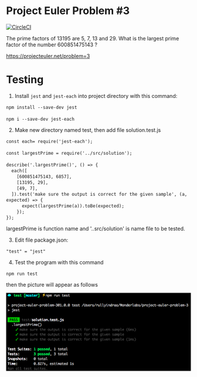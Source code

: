 # Project Euler Problem #3

[![CircleCI](https://circleci.com/gh/rullyindraa/project-euler-problem-3/tree/master.svg?style=shield)](https://circleci.com/gh/rullyindraa/project-euler-problem-3/tree/master)

The prime factors of 13195 are 5, 7, 13 and 29.
What is the largest prime factor of the number 600851475143 ?

<https://projecteuler.net/problem=3>

# Testing
1. Install `jest` and `jest-each` into project directory with this command:
```
npm install --save-dev jest

npm i --save-dev jest-each
```

2. Make new directory named test, then add file solution.test.js
```
const each= require('jest-each');

const largestPrime = require('../src/solution');

describe('.largestPrime()', () => {
  each([
    [600851475143, 6857],
    [13195, 29],
    [49, 7],
  ]).test('make sure the output is correct for the given sample', (a, expected) => {
      expect(largestPrime(a)).toBe(expected);
    });
});
```
largestPrime is function name and '..src/solution' is name file to be tested.

3. Edit file package.json:
```
"test" = "jest"
```

4. Test the program with this command
```
npm run test
```

then the picture will appear as follows

![Images](https://github.com/rullyindraa/project-euler-problem-3/blob/master/test/test-jest-each.png)
